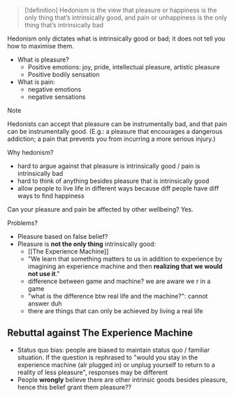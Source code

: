 
>[!definition]
>Hedonism is the view that pleasure or happiness is the only thing that’s intrinsically good, and pain or unhappiness is the only thing that’s intrinsically bad

Hedonism only dictates what is intrinsically good or bad; it does not tell you how to maximise them.

- What is pleasure?
	- Positive emotions: joy, pride, intellectual pleasure, artistic pleasure
	- Positive bodily sensation
- What is pain:
	- negative emotions
	- negative sensations

>[!note]
>Hedonists can accept that pleasure can be instrumentally bad, and that pain can be instrumentally good. (E.g.: a pleasure that encourages a dangerous addiction; a pain that prevents you from incurring a more serious injury.)

Why hedonism?
- hard to argue against that pleasure is intrinsically good / pain is intrinsically bad
- hard to think of anything besides pleasure that is intrinsically good
- allow people to live life in different ways because diff people have diff ways to find happiness

Can your pleasure and pain be affected by other wellbeing? Yes.

Problems?
- Pleasure based on false belief?
- Pleasure is **not the only thing** intrinsically good:
	- [[The Experience Machine]]
	- "We learn that something matters to us in addition to experience by imagining an experience machine and then **realizing that we would not use it**."
	- difference between game and machine? we are aware we r in a game
	- "what is the difference btw real life and the machine?": cannot answer duh
	- there are things that can only be achieved by living a real life

## Rebuttal against The Experience Machine

- Status quo bias: people are biased to maintain status quo / familiar situation. If the question is rephrased to "would you stay in the experience machine (alr plugged in) or unplug yourself to return to a reality of less pleasure", responses may be different
- People **wrongly** believe there are other intrinsic goods besides pleasure, hence this belief grant them pleasure??